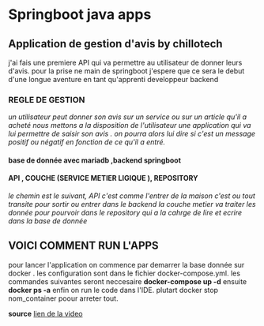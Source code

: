 # Springboot  java apps
## Application de gestion d'avis by chillotech  

j'ai fais une premiere API qui va permettre au utilisateur de donner leurs  
d'avis. pour la prise ne main de springboot j'espere que ce sera le debut d'une 
longue aventure en tant qu'apprenti developpeur backend   

### REGLE DE GESTION

*un utilisateur peut donner son avis sur un service ou sur un article
qu'il a acheté nous mettons a la disposition de l'utilisateur une application qui va lui 
permettre de saisir son avis . on pourra alors lui dire si c'est un message 
positif ou négatif en fonction de ce qu'il a entré.*

#### base de donnée avec mariadb ,backend springboot


#### API , COUCHE (SERVICE METIER LIGIQUE ), REPOSITORY 

*le chemin est le suivant, API c'est comme l'entrer de la  maison c'est ou tout
transite pour sortir ou entrer dans le backend la couche metier va traiter les donnée pour pourvoir   dans le repository 
qui a la cahrge de lire et ecrire dans la base de donnée*



## VOICI COMMENT RUN L'APPS

pour lancer l'application on commence par demarrer la base donnée
sur docker . les configuration sont dans  le fichier  docker-compose.yml.
les commandes suivantes seront neccesaire **docker-compose up -d** ensuite
**docker ps -a** enfin on run le code dans l'IDE. plutart docker stop nom_container
poour arreter tout.


**source**  [lien de la video](https://youtu.be/k6Nmt-l1Bzc?si=5mMjpRk6az3SEga1)
 














